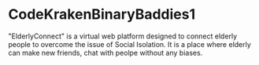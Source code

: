 # CodeKrakenBinaryBaddies1
"ElderlyConnect" is a virtual web platform designed to connect elderly people to overcome the issue of Social Isolation. It is a place where elderly can make new friends, chat with peolpe without any biases.
